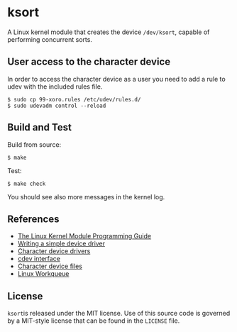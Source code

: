 # ksort

A Linux kernel module that creates the device `/dev/ksort`, capable of performing concurrent sorts.

## User access to the character device

In order to access the character device as a user you need to add a rule to
udev with the included rules file.
```
$ sudo cp 99-xoro.rules /etc/udev/rules.d/
$ sudo udevadm control --reload
```

## Build and Test

Build from source:
```shell
$ make
```

Test:
```shell
$ make check
```

You should see also more messages in the kernel log.

## References
* [The Linux Kernel Module Programming Guide](https://sysprog21.github.io/lkmpg/)
* [Writing a simple device driver](https://www.apriorit.com/dev-blog/195-simple-driver-for-linux-os)
* [Character device drivers](https://linux-kernel-labs.github.io/refs/heads/master/labs/device_drivers.html)
* [cdev interface](https://lwn.net/Articles/195805/)
* [Character device files](https://sysplay.in/blog/linux-device-drivers/2013/06/character-device-files-creation-operations/)
* [Linux Workqueue](https://www.kernel.org/doc/html/latest/core-api/workqueue.html)

## License

`ksort`is released under the MIT license. Use of this source code is governed by
a MIT-style license that can be found in the `LICENSE` file.
